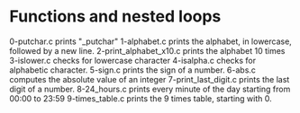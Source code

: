 # Functions and nested loops
0-putchar.c prints "\_putchar"
1-alphabet.c prints the alphabet, in lowercase, followed by a new line.
2-print_alphabet_x10.c prints the alphabet 10 times
3-islower.c checks for lowercase character
4-isalpha.c checks for alphabetic character.
5-sign.c prints the sign of a number.
6-abs.c computes the absolute value of an integer
7-print_last_digit.c prints the last digit of a number.
8-24_hours.c prints every minute of the day starting from 00:00 to 23:59
9-times_table.c prints the 9 times table, starting with 0.

